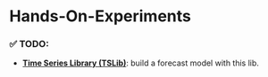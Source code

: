 # Hands-On-Experiments 



### ✅ TODO: 

- [**Time Series Library (TSLib)**](https://github.com/thuml/Time-Series-Library/tree/main?tab=readme-ov-file): build a forecast model with this lib.


